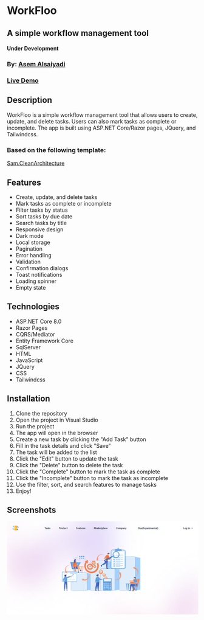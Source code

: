 # WorkFloo
## A simple workflow management tool
#### Under Development
### By: [Asem Alsaiyadi](https://asemalsaiyadi.onrender.com)

### [Live Demo](https://asemalsaiyadi.onrender.com/)


## Description
WorkFloo is a simple workflow management tool that allows users to create, update, and delete tasks. Users can also mark tasks as complete or incomplete. 
The app is built using ASP.NET Core/Razor pages, JQuery, and Tailwindcss.

### Based on the following template:
[Sam.CleanArchitecture](https://github.com/samanazadi1996/Sam.CleanArchitecture.git)

## Features
- Create, update, and delete tasks
- Mark tasks as complete or incomplete
- Filter tasks by status
- Sort tasks by due date
- Search tasks by title
- Responsive design
- Dark mode
- Local storage
- Pagination
- Error handling
- Validation
- Confirmation dialogs
- Toast notifications
- Loading spinner
- Empty state


## Technologies
- ASP.NET Core 8.0
- Razor Pages
- CQRS/Mediator
- Entity Framework Core
- SqlServer
- HTML
- JavaScript
- JQuery
- CSS
- Tailwindcss

## Installation
1. Clone the repository
1. Open the project in Visual Studio
1. Run the project
1. The app will open in the browser
1. Create a new task by clicking the "Add Task" button
1. Fill in the task details and click "Save"
1. The task will be added to the list
1. Click the "Edit" button to update the task
1. Click the "Delete" button to delete the task
1. Click the "Complete" button to mark the task as complete
1. Click the "Incomplete" button to mark the task as incomplete
1. Use the filter, sort, and search features to manage tasks
1. Enjoy!

## Screenshots
![WorkFloo](Screenshot-2024-1.png)

